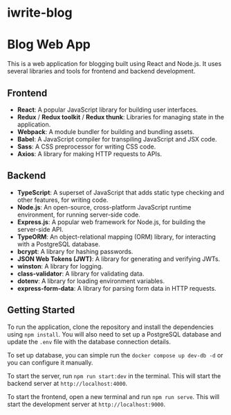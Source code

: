 # iwrite-blog
# Blog Web App

This is a web application for blogging built using React and Node.js. It uses several libraries and tools for frontend and backend development.

## Frontend

- **React**: A popular JavaScript library for building user interfaces.
- **Redux** / **Redux toolkit** / **Redux thunk**: Libraries for managing state in the application.
- **Webpack**: A module bundler for building and bundling assets.
- **Babel**: A JavaScript compiler for transpiling JavaScript and JSX code.
- **Sass**: A CSS preprocessor for writing CSS code.
- **Axios**: A library for making HTTP requests to APIs.

## Backend

- **TypeScript**: A superset of JavaScript that adds static type checking and other features, for writing code.
- **Node.js**: An open-source, cross-platform JavaScript runtime environment, for running server-side code.
- **Express.js**: A popular web framework for Node.js, for building the server-side API.
- **TypeORM**: An object-relational mapping (ORM) library, for interacting with a PostgreSQL database.
- **bcrypt**: A library for hashing passwords.
- **JSON Web Tokens (JWT)**: A library for generating and verifying JWTs.
- **winston**: A library for logging.
- **class-validator**: A library for validating data.
- **dotenv**: A library for loading environment variables.
- **express-form-data**: A library for parsing form data in HTTP requests.

## Getting Started

To run the application, clone the repository and install the dependencies using `npm install`. You will also need to set up a PostgreSQL database and update the `.env` file with the database connection details. 

To set up database, you can simple run the `docker compose up dev-db -d` or you can configure it manually.

To start the server, run `npm run start:dev` in the terminal. This will start the backend server at `http://localhost:4000`.

To start the frontend, open a new terminal and run `npm run serve`. This will start the development server at `http://localhost:9000`.
